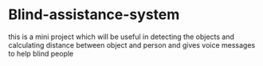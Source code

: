 # Blind-assistance-system
this is a mini project which will be useful in detecting the objects and calculating distance between object and person and gives voice messages to help blind people
